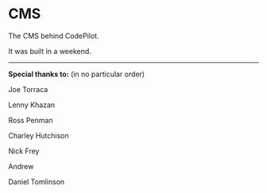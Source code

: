 CMS
===

The CMS behind CodePilot.

It was built in a weekend.

---

**Special thanks to:** (in no particular order)

Joe Torraca

Lenny Khazan

Ross Penman

Charley Hutchison

Nick Frey

Andrew

Daniel Tomlinson